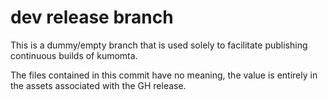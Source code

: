 # dev release branch

This is a dummy/empty branch that is used solely to facilitate
publishing continuous builds of kumomta.

The files contained in this commit have no meaning, the value
is entirely in the assets associated with the GH release.
